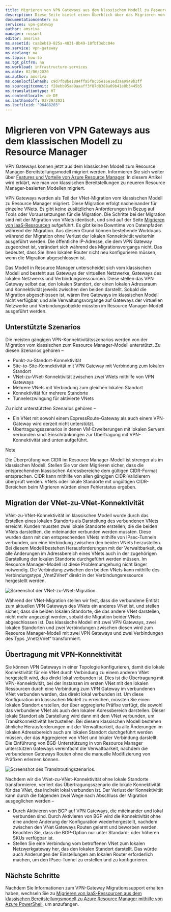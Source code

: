 ```yaml
---
title: Migrieren von VPN Gateways aus dem klassischen Modell zu Resource Manager | Microsoft Docs
description: Diese Seite bietet einen Überblick über das Migrieren von VPN Gateways aus dem klassischen Modell zu Resource Manager.
documentationcenter: na
services: vpn-gateway
author: amsriva
manager: rossort
editor: amsriva
ms.assetid: caa8eb19-825a-4031-8b49-18fbf3ebc04e
ms.service: vpn-gateway
ms.devlang: na
ms.topic: how-to
ms.tgt_pltfrm: na
ms.workload: infrastructure-services
ms.date: 02/06/2020
ms.author: amsriva
ms.openlocfilehash: c9d7fb8be1894ffa5f8c35e16e1ed3aa0949b3ff
ms.sourcegitcommit: f28ebb95ae9aaaff3f87d8388a09b41e0b3445b5
ms.translationtype: HT
ms.contentlocale: de-DE
ms.lasthandoff: 03/29/2021
ms.locfileid: "96488203"
---
```

# <a name="vpn-gateway-classic-to-resource-manager-migration"></a>Migrieren von VPN Gateways aus dem klassischen Modell zu Resource Manager
VPN Gateways können jetzt aus dem klassischen Modell zum Resource Manager-Bereitstellungsmodell migriert werden. Informieren Sie sich weiter über [Features und Vorteile von Azure Resource Manager](../azure-resource-manager/management/overview.md). In diesem Artikel wird erklärt, wie man von klassischen Bereitstellungen zu neueren Resource Manager-basierten Modellen migriert. 

VPN Gateways werden als Teil der VNet-Migration vom klassischen Modell zu Resource Manager migriert. Diese Migration erfolgt nacheinander für einzelne VNets. Es gibt keine zusätzlichen Anforderungen in Bezug auf Tools oder Voraussetzungen für die Migration. Die Schritte bei der Migration sind mit der Migration von VNets identisch, und sind auf der Seite [Migrieren von IaaS-Ressourcen](../virtual-machines/migration-classic-resource-manager-ps.md) aufgeführt. Es gibt keine Downtime von Datenpfaden während der Migration. Aus diesem Grund können bestehende Workloads während der Migration ohne Verlust der lokalen Konnektivität weiterhin ausgeführt werden. Die öffentliche IP-Adresse, die dem VPN Gateway zugeordnet ist, verändert sich während des Migrationsvorgangs nicht. Das bedeutet, dass Sie Ihren lokalen Router nicht neu konfigurieren müssen, wenn die Migration abgeschlossen ist.  

Das Modell in Resource Manager unterscheidet sich vom klassischen Modell und besteht aus Gateways der virtuellen Netzwerke, Gateways des lokalen Netzwerks und Verbindungsressourcen. Diese stellen das VPN Gateway selbst dar, den lokalen Standort, der einen lokalen Adressraum und Konnektivität jeweils zwischen den beiden darstellt. Sobald die Migration abgeschlossen ist, wären Ihre Gateways im klassischen Modell nicht verfügbar, und alle Verwaltungsvorgänge auf Gateways der virtuellen Netzwerke und Verbindungsobjekte müssten im Resource Manager-Modell ausgeführt werden.

## <a name="supported-scenarios"></a>Unterstützte Szenarios
Die meisten gängigen VPN-Konnektivitätsszenarios werden von der Migration vom klassischen zum Resource Manager-Modell unterstützt. Zu diesen Szenarios gehören –

* Punkt-zu-Standort-Konnektivität
* Site-to-Site-Konnektivität mit VPN Gateway mit Verbindung zum lokalen Standort
* VNet-zu-VNet-Konnektivität zwischen zwei VNets mithilfe von VPN Gateways
* Mehrere VNets mit Verbindung zum gleichen lokalen Standort
* Konnektivität für mehrere Standorte
* Tunnelerzwingung für aktivierte VNets

Zu nicht unterstützten Szenarios gehören –  

* Ein VNet mit sowohl einem ExpressRoute-Gateway als auch einem VPN-Gateway wird derzeit nicht unterstützt.
* Übertragungsszenarios in denen VM-Erweiterungen mit lokalen Servern verbunden sind. Einschränkungen zur Übertragung mit VPN-Konnektivität sind unten aufgeführt.

> [!NOTE]
> Die Überprüfung von CIDR im Resource Manager-Modell ist strenger als im klassischen Modell. Stellen Sie vor dem Migrieren sicher, dass die entsprechenden klassischen Adressbereiche dem gültigen CIDR-Format entsprechen. CIDR kann mithilfe von allen gängigen CIDR-Validierern überprüft werden. VNets oder lokale Standorte mit ungültigen CIDR-Bereichen beim Migrieren würden einen Fehlerstatus ergeben.
> 
> 

## <a name="vnet-to-vnet-connectivity-migration"></a>Migration der VNet-zu-VNet-Konnektivität
VNet-zu-VNet-Konnektivität im klassischen Modell wurde durch das Erstellen eines lokalen Standorts als Darstellung des verbundenen VNets erreicht. Kunden mussten zwei lokale Standorte erstellen, die die beiden VNets darstellten, die miteinander verbunden werden mussten. Diese wurden dann mit den entsprechenden VNets mithilfe von IPsec-Tunneln verbunden, um eine Verbindung zwischen den beiden VNets herzustellen. Bei diesem Modell bestehen Herausforderungen mit der Verwaltbarkeit, da alle Änderungen im Adressbereich eines VNets auch in der zugehörigen Darstellung der lokalen Standorte durchgeführt werden müssen. Im Resource Manager-Modell ist diese Problemumgehung nicht länger notwendig. Die Verbindung zwischen den beiden VNets kann mithilfe des Verbindungstyps „Vnet2Vnet“ direkt in der Verbindungsressource hergestellt werden. 

![Screenshot der VNet-zu-VNet-Migration.](./media/vpn-gateway-migration/migration1.png)

Während der VNet-Migration stellen wir fest, dass die verbundene Entität zum aktuellen VPN Gateways des VNets ein anderes VNet ist, und stellen sicher, dass die beiden lokalen Standorte, die das andere VNet darstellen, nicht mehr angezeigt werden, sobald die Migration beider VNets abgeschlossen ist. Das klassische Modell mit zwei VPN Gateways, zwei lokalen Standorten und zwei Verbindungen zwischen diesen wird zum Resource Manager-Modell mit zwei VPN Gateways und zwei Verbindungen des Typs „Vnet2Vnet“ transformiert.

## <a name="transit-vpn-connectivity"></a>Übertragung mit VPN-Konnektivität
Sie können VPN Gateways in einer Topologie konfigurieren, damit die lokale Konnektivität für ein VNet durch Verbindung zu einem anderen VNet hergestellt wird, das direkt lokal verbunden ist. Dies ist die Übertragung mit VPN-Konnektivität, bei der Instanzen im ersten VNet mit den lokalen Ressourcen durch eine Verbindung zum VPN Gateway im verbundenen VNet verbunden werden, das direkt lokal verbunden ist. Um diese Konfiguration im klassischen Modell zu erreichen, müssten Sie einen lokalen Standort erstellen, der über aggregierte Präfixe verfügt, die sowohl das verbundene VNet als auch den lokalen Adressbereich darstellen. Dieser lokale Standort als Darstellung wird dann mit dem VNet verbunden, um Transitkonnektivität herzustellen. Bei diesem klassischen Modell bestehen ähnliche Herausforderungen mit der Verwaltbarkeit, da alle Änderungen im lokalen Adressbereich auch am lokalen Standort durchgeführt werden müssen, der das Aggregieren von VNet und lokaler Verbindung darstellt. Die Einführung von BGB-Unterstützung in von Resource Manager unterstützen Gateways vereinfacht die Verwaltbarkeit, nachdem die verbundenen Gateways Routen ohne die manuelle Modifizierung von Präfixen erlernen können.

![Screenshot des Transitroutingszenarios.](./media/vpn-gateway-migration/migration2.png)

Nachdem wir die VNet-zu-VNet-Konnektivität ohne lokale Standorte transformieren, verliert das Übertragungsszenario die lokale Konnektivität für das VNet, das indirekt lokal verbunden ist. Der Verlust der Konnektivität kann durch die folgenden zwei Wege nach Abschluss der Migration ausgeglichen werden – 

* Durch Aktivieren von BGP auf VPN Gateways, die miteinander und lokal verbunden sind. Durch Aktivieren von BGP wird die Konnektivität ohne eine andere Änderung der Konfiguration wiederhergestellt, nachdem zwischen den VNet Gateways Routen gelernt und beworben werden. Beachten Sie, dass die BGP-Option nur unter Standard- oder höheren SKUs verfügbar ist.
* Stellen Sie eine Verbindung vom betroffenen VNet zum lokalen Netzwerkgateway her, das den lokalen Standort darstellt. Das würde auch Änderungen der Einstellungen am lokalen Router erforderlich machen, um den IPsec-Tunnel zu erstellen und zu konfigurieren.

## <a name="next-steps"></a>Nächste Schritte
Nachdem Sie Informationen zum VPN-Gateway Migrationssupport erhalten haben, wechseln Sie zu [Migrieren von IaaS-Ressourcen aus dem klassischen Bereitstellungsmodell zu Azure Resource Manager mithilfe von Azure PowerShell](../virtual-machines/migration-classic-resource-manager-ps.md), um anzufangen.